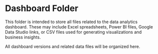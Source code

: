 # Dashboard Folder

This folder is intended to store all files related to the data analytics dashboard. 
These may include Excel spreadsheets, Power BI files, Google Data Studio links, 
or CSV files used for generating visualizations and business insights.

All dashboard versions and related data files will be organized here.

